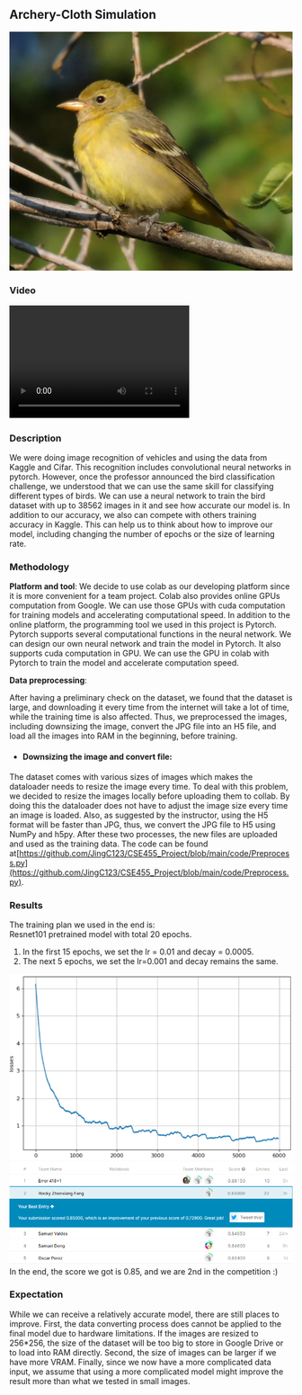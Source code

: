 ## Archery-Cloth Simulation
  <div align=center><img width="650" src="./imgs/bird.jpg"/></div>

### Video
<video src="./video.mov" width="320" height="200" controls preload></video>
### Description
We were doing image recognition of vehicles and using the data from Kaggle and Cifar. This recognition includes convolutional neural networks in pytorch. However, once the professor announced the bird classification challenge, we understood that we can use the same skill for classifying different types of birds. We can use a neural network to train the bird dataset with up to 38562 images in it and see how accurate our model is. In addition to our accuracy, we also can compete with others training accuracy in Kaggle. This can help us to think about how to improve our model, including changing the number of epochs or the size of learning rate.  


### Methodology

**Platform and tool**:
We decide to use colab as our developing platform since it is more convenient for a team project. Colab also provides online GPUs computation from Google. We can use those GPUs with cuda computation for training models and accelerating computational speed. In addition to the online platform, the programming tool we used in this project is Pytorch. Pytorch supports several computational functions in the neural network. We can design our own neural network and train the model in Pytorch. It also supports cuda computation in GPU. We can use the GPU in colab with Pytorch to train the model and accelerate computation speed. 
  
**Data preprocessing**:

After having a preliminary check on the dataset, we found that the dataset is large, and downloading it every time from the internet will take a lot of time, while the training time is also affected. Thus, we preprocessed the images, including downsizing the image, convert the JPG file into an H5 file, and load all the images into RAM in the beginning, before training.

* #### Downsizing the image and convert file:

The dataset comes with various sizes of images which makes the dataloader needs to resize the image every time.  To deal with this problem, we decided to resize the images locally before uploading them to collab. By doing this the dataloader does not have to adjust the image size every time an image is loaded. Also, as suggested by the instructor, using the H5 format will be faster than JPG, thus, we convert the JPG file to H5 using NumPy and h5py. After these two processes, the new files are uploaded and used as the training data. The code can be found at[https://github.com/JingC123/CSE455_Project/blob/main/code/Preprocess.py](https://github.com/JingC123/CSE455_Project/blob/main/code/Preprocess.py).



### Results
The training plan we used in the end is:  
Resnet101 pretrained model with total 20 epochs.  
1. In the first 15 epochs, we set the lr = 0.01 and decay = 0.0005.
2. The next 5 epochs, we set the lr=0.001 and decay remains the same.
  <div align=center><img width="650" src="./imgs/new_losses_2.png"/></div>
  <div align=center><img width="650" src="./imgs/new_kaggle.png"/></div>
In the end, the score we got is 0.85, and we are 2nd in the competition :)


### Expectation
While we can receive a relatively accurate model, there are still places to improve. First, the data converting process does cannot be applied to the final model due to hardware limitations. If the images are resized to 256\*256, the size of the dataset will be too big to store in Google Drive or to load into RAM directly. Second, the size of images can be larger if we have more VRAM. Finally, since we now have a more complicated data input, we assume that using a more complicated model might improve the result more than what we tested in small images.   


